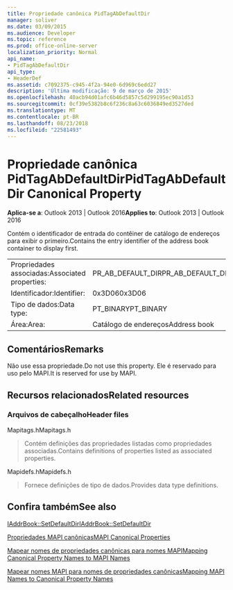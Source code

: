 ```yaml
---
title: Propriedade canônica PidTagAbDefaultDir
manager: soliver
ms.date: 03/09/2015
ms.audience: Developer
ms.topic: reference
ms.prod: office-online-server
localization_priority: Normal
api_name:
- PidTagAbDefaultDir
api_type:
- HeaderDef
ms.assetid: c7092375-c945-4f2a-94e0-6d969c6edd27
description: 'Última modificação: 9 de março de 2015'
ms.openlocfilehash: 40acb94d01afc6b46d5857c5d299195ec90a1d53
ms.sourcegitcommit: 0cf39e5382b8c6f236c8a63c6036849ed3527ded
ms.translationtype: MT
ms.contentlocale: pt-BR
ms.lasthandoff: 08/23/2018
ms.locfileid: "22581493"
---
```

# <a name="pidtagabdefaultdir-canonical-property"></a><span data-ttu-id="97b0e-103">Propriedade canônica PidTagAbDefaultDir</span><span class="sxs-lookup"><span data-stu-id="97b0e-103">PidTagAbDefaultDir Canonical Property</span></span>

  
  
<span data-ttu-id="97b0e-104">**Aplica-se a**: Outlook 2013 | Outlook 2016</span><span class="sxs-lookup"><span data-stu-id="97b0e-104">**Applies to**: Outlook 2013 | Outlook 2016</span></span> 
  
<span data-ttu-id="97b0e-105">Contém o identificador de entrada do contêiner de catálogo de endereços para exibir o primeiro.</span><span class="sxs-lookup"><span data-stu-id="97b0e-105">Contains the entry identifier of the address book container to display first.</span></span> 
  
|||
|:-----|:-----|
|<span data-ttu-id="97b0e-106">Propriedades associadas:</span><span class="sxs-lookup"><span data-stu-id="97b0e-106">Associated properties:</span></span>  <br/> |<span data-ttu-id="97b0e-107">PR_AB_DEFAULT_DIR</span><span class="sxs-lookup"><span data-stu-id="97b0e-107">PR_AB_DEFAULT_DIR</span></span>  <br/> |
|<span data-ttu-id="97b0e-108">Identificador:</span><span class="sxs-lookup"><span data-stu-id="97b0e-108">Identifier:</span></span>  <br/> |<span data-ttu-id="97b0e-109">0x3D06</span><span class="sxs-lookup"><span data-stu-id="97b0e-109">0x3D06</span></span>  <br/> |
|<span data-ttu-id="97b0e-110">Tipo de dados:</span><span class="sxs-lookup"><span data-stu-id="97b0e-110">Data type:</span></span>  <br/> |<span data-ttu-id="97b0e-111">PT_BINARY</span><span class="sxs-lookup"><span data-stu-id="97b0e-111">PT_BINARY</span></span>  <br/> |
|<span data-ttu-id="97b0e-112">Área:</span><span class="sxs-lookup"><span data-stu-id="97b0e-112">Area:</span></span>  <br/> |<span data-ttu-id="97b0e-113">Catálogo de endereços</span><span class="sxs-lookup"><span data-stu-id="97b0e-113">Address book</span></span>  <br/> |
   
## <a name="remarks"></a><span data-ttu-id="97b0e-114">Comentários</span><span class="sxs-lookup"><span data-stu-id="97b0e-114">Remarks</span></span>

<span data-ttu-id="97b0e-115">Não use essa propriedade.</span><span class="sxs-lookup"><span data-stu-id="97b0e-115">Do not use this property.</span></span> <span data-ttu-id="97b0e-116">Ele é reservado para uso pelo MAPI.</span><span class="sxs-lookup"><span data-stu-id="97b0e-116">It is reserved for use by MAPI.</span></span>
  
## <a name="related-resources"></a><span data-ttu-id="97b0e-117">Recursos relacionados</span><span class="sxs-lookup"><span data-stu-id="97b0e-117">Related resources</span></span>

### <a name="header-files"></a><span data-ttu-id="97b0e-118">Arquivos de cabeçalho</span><span class="sxs-lookup"><span data-stu-id="97b0e-118">Header files</span></span>

<span data-ttu-id="97b0e-119">Mapitags.h</span><span class="sxs-lookup"><span data-stu-id="97b0e-119">Mapitags.h</span></span>
  
> <span data-ttu-id="97b0e-120">Contém definições das propriedades listadas como propriedades associadas.</span><span class="sxs-lookup"><span data-stu-id="97b0e-120">Contains definitions of properties listed as associated properties.</span></span>
    
<span data-ttu-id="97b0e-121">Mapidefs.h</span><span class="sxs-lookup"><span data-stu-id="97b0e-121">Mapidefs.h</span></span>
  
> <span data-ttu-id="97b0e-122">Fornece definições de tipo de dados.</span><span class="sxs-lookup"><span data-stu-id="97b0e-122">Provides data type definitions.</span></span>
    
## <a name="see-also"></a><span data-ttu-id="97b0e-123">Confira também</span><span class="sxs-lookup"><span data-stu-id="97b0e-123">See also</span></span>



[<span data-ttu-id="97b0e-124">IAddrBook::SetDefaultDir</span><span class="sxs-lookup"><span data-stu-id="97b0e-124">IAddrBook::SetDefaultDir</span></span>](iaddrbook-setdefaultdir.md)


[<span data-ttu-id="97b0e-125">Propriedades MAPI canônicas</span><span class="sxs-lookup"><span data-stu-id="97b0e-125">MAPI Canonical Properties</span></span>](mapi-canonical-properties.md)
  
[<span data-ttu-id="97b0e-126">Mapear nomes de propriedades canônicas para nomes MAPI</span><span class="sxs-lookup"><span data-stu-id="97b0e-126">Mapping Canonical Property Names to MAPI Names</span></span>](mapping-canonical-property-names-to-mapi-names.md)
  
[<span data-ttu-id="97b0e-127">Mapear nomes MAPI para nomes de propriedades canônicas</span><span class="sxs-lookup"><span data-stu-id="97b0e-127">Mapping MAPI Names to Canonical Property Names</span></span>](mapping-mapi-names-to-canonical-property-names.md)

